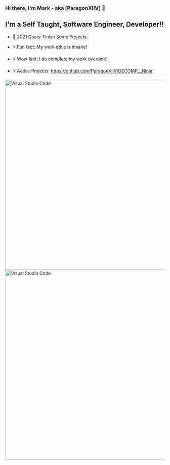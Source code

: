 ### Hi there, I'm Mark - aka [ParagonXIIV] 👋


## I'm a Self Taught, Software Engineer, Developer!!
- 🥅 2021 Goals: Finish Some Projects
- ⚡ Fun fact: My work ethic is insane!
- ⚡ Wow fact: I do complete my work overtime!

- ⚡ Active Projects: https://github.com/ParagonXIIV/DECOMP__Ninja

<img align="left" alt="Visual Studio Code" width="800px" height="600px" src="https://i.ibb.co/M1vxSDd/249121.png" />

<img align="left" alt="Visual Studio Code" width="800px" height="600px" src="https://i.ibb.co/tDmH4hB/Ninja.png" />

<br />


<br />
<br />

